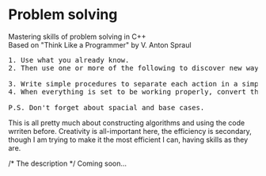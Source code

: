 # Problem solving
Mastering skills of problem solving in C++ <br>
Based on "Think Like a Programmer" by V. Anton Spraul <br>
<pre>
1. Use what you already know.
2. Then use one or more of the following to discover new ways/tools: libraries, patterns, algorithms, APIs.<br>
3. Write simple procedures to separate each action in a simple "list" down the editor's window. Editing functions at this stage is a lot easier.
4. When everything is set to be working properly, convert the code into OOP.

P.S. Don't forget about spacial and base cases.
</pre>

This is all pretty much about constructing algorithms and using the code wrriten before. Creativity is all-important here, the efficiency is secondary, though I am trying to make it the most efficient I can, having skills as they are.

/* The description */
Coming soon...
